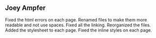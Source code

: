 ## Joey Ampfer


Fixed the html errors on each page.
Renamed files to make them more readable and not use spaces.
Fixed all the linking.
Reorganized the files.
Added the stylesheet to each page.
Fixed the inline styles on each page.
